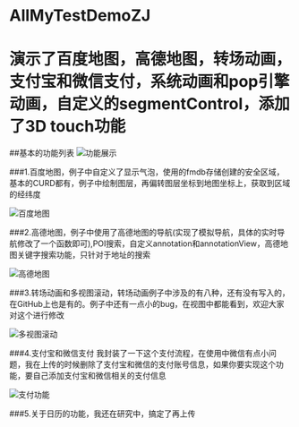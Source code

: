 # AllMyTestDemoZJ
演示了百度地图，高德地图，转场动画，支付宝和微信支付，系统动画和pop引擎动画，自定义的segmentControl，添加了3D touch功能
========
##基本的功能列表
![功能展示](https://github.com/zhangjiang1203/AllMyTestDemoZJ/blob/master/Recourses/content.PNG "功能展示")


###1.百度地图，例子中自定义了显示气泡，使用的fmdb存储创建的安全区域，基本的CURD都有，例子中绘制图层，再偏转图层坐标到地图坐标上，获取到区域的经纬度
  
![百度地图](https://github.com/zhangjiang1203/AllMyTestDemoZJ/blob/master/Recourses/%E7%99%BE%E5%BA%A6%E5%9C%B0%E5%9B%BE.gif "百度地图功能展示")


###2.高德地图，例子中使用了高德地图的导航(实现了模拟导航，具体的实时导航修改了一个函数即可),POI搜索，自定义annotation和annotationView，高德地图关键字搜索功能，只针对于地址的搜索
  
![高德地图](https://github.com/zhangjiang1203/AllMyTestDemoZJ/blob/master/Recourses/%E9%AB%98%E5%BE%B7%E5%9C%B0%E5%9B%BE.gif "高德地图功能展示")


###3.转场动画和多视图滚动，转场动画例子中涉及的有八种，还有没有写入的，在GitHub上也是有的。例子中还有一点小的bug，在视图中都能看到，欢迎大家对这个进行修改
  
![多视图滚动](https://github.com/zhangjiang1203/AllMyTestDemoZJ/blob/master/Recourses/%E5%A4%9A%E8%A7%86%E5%9B%BE%E6%BB%9A%E5%8A%A8.gif "多视图滚动功能")


###4.支付宝和微信支付 我封装了一下这个支付流程，在使用中微信有点小问题，我在上传的时候删除了支付宝和微信的支付账号信息，如果你要实现这个功能，要自己添加支付宝和微信相关的支付信息
  
![支付功能](https://github.com/zhangjiang1203/AllMyTestDemoZJ/blob/master/Recourses/%E6%94%AF%E4%BB%98%E6%96%B9%E5%BC%8F.gif "支付功能")


###5.关于日历的功能，我还在研究中，搞定了再上传

